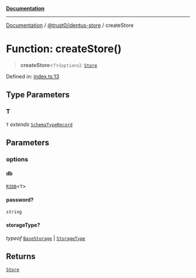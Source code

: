 [**Documentation**](../../../README.md)

***

[Documentation](../../../README.md) / [@trust0/identus-store](../README.md) / createStore

# Function: createStore()

> **createStore**\<`T`\>(`options`): [`Store`](https://github.com/hyperledger-identus/sdk-ts/blob/main/docs/sdk/modules.md)

Defined in: [index.ts:13](https://github.com/trust0-project/identus/blob/e9bdec33ebd589ffac0cefb921f5bba7c9fcda33/packages/identus-store/src/index.ts#L13)

## Type Parameters

### T

`T` *extends* [`SchemaTypeRecord`](https://github.com/trust0-project/RIDB/blob/main/docs/%40trust0/ridb-core/type-aliases/SchemaTypeRecord.md)

## Parameters

### options

#### db

[`RIDB`](https://github.com/trust0-project/RIDB/blob/main/docs/%40trust0/ridb/classes/RIDB.md)\<`T`\>

#### password?

`string`

#### storageType?

*typeof* [`BaseStorage`](https://github.com/trust0-project/RIDB/blob/main/docs/%40trust0/ridb-core/classes/BaseStorage.md) \| [`StorageType`](https://github.com/trust0-project/RIDB/blob/main/docs/%40trust0/ridb/enumerations/StorageType.md)

## Returns

[`Store`](https://github.com/hyperledger-identus/sdk-ts/blob/main/docs/sdk/modules.md)
